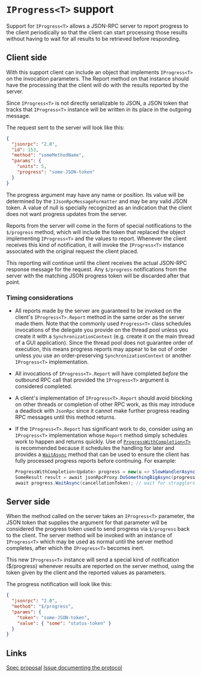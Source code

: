 # `IProgress<T>` support

Support for `IProgress<T>` allows a JSON-RPC server to report progress to the client periodically so that the client can start processing those
results without having to wait for all results to be retrieved before responding.

## Client side

With this support client can include an object that implements `IProgress<T>` on the invocation parameters.
The Report method on that instance should have the processing that the client will do with the results reported by the server.

Since `IProgress<T>` is not directly serializable to JSON, a JSON token that tracks that `IProgress<T>` instance will be written in its place
in the outgoing message.

The request sent to the server will look like this:

```json
{
  "jsonrpc": "2.0",
  "id": 153,
  "method": "someMethodName",
  "params": {
    "units": 5,
    "progress": "some-JSON-token"
  }
}
```

The progress argument may have any name or position. Its value will be determined by the `IJsonRpcMessageFormatter` and may be any valid JSON token.
A value of null is specially recognized as an indication that the client does not want progress updates from the server.

Reports from the server will come in the form of special notifications to the `$/progress` method, which will include the token that replaced the object
implementing `IProgress<T>` and the values to report. Whenever the client receives this kind of notification, it will invoke the `IProgress<T>` instance
associated with the original request the client placed.

This reporting will continue until the client receives the actual JSON-RPC response message for the request.
Any `$/progress` notifications from the server with the matching JSON progress token will be discarded after that point.

### Timing considerations

- All reports made by the server are guaranteed to be invoked on the client's `IProgress<T>.Report` method in the same order as the server made them. Note that the commonly used `Progress<T>` class schedules invocations of the delegate you provide on the thread pool unless you create it with a `SynchronizationContext` (e.g. create it on the main thread of a GUI application). Since the thread pool does not guarantee order of execution, this means progress reports may appear to be out of order unless you use an order-preserving `SynchronizationContext` or another `IProgress<T>` implementation.
- All invocations of `IProgress<T>.Report` will have completed *before* the outbound RPC call that provided the `IProgress<T>` argument is considered completed.
- A client's implementation of `IProgress<T>.Report` should avoid blocking on other threads or completion of other RPC work, as this may introduce a deadlock with `JsonRpc` since it cannot make further progress reading RPC messages until this method returns.
- If the `IProgress<T>.Report` has significant work to do, consider using an `IProgress<T>` implementation whose `Report` method simply schedules work to happen and returns quickly.
  Use of [`ProgressWithCompletion<T>`](https://learn.microsoft.com/dotnet/api/microsoft.visualstudio.threading.progresswithcompletion-1) is recommended because it schedules the handling for later and provides a [`WaitAsync`](https://learn.microsoft.com/dotnet/api/microsoft.visualstudio.threading.progresswithcompletion-1.waitasync) method that can be used to ensure the client has fully processed progress reports before continuing. For example:

  ```cs
  ProgressWithCompletion<Update> progress = new(u => SlowHandlerAsync(u));
  SomeResult result = await jsonRpcProxy.DoSomethingBigAsync(progress, cancellationToken);
  await progress.WaitAsync(cancellationToken); // wait for stragglers before continuing.
  ```

## Server side

When the method called on the server takes an `IProgress<T>` parameter, the JSON token that supplies the argument for that parameter will be considered
the progress token used to send progress via `$/progress` back to the client. The server method will be invoked with an instance of `IProgress<T>`
which may be used as normal until the server method completes, after which the `IProgress<T>` becomes inert.

This new `IProgress<T>` instance will send a special kind of notification ($/progress) whenever results are reported on the server method, using
the token given by the client and the reported values as parameters.

The progress notification will look like this:

```json
{
  "jsonrpc": "2.0",
  "method": "$/progress",
  "params": {
    "token": "some-JSON-token",
    "value": { "some": "status-token" }
  }
}
```

## Links

[Spec proposal](https://github.com/microsoft/vs-streamjsonrpc/issues/139)
[Issue documenting the protocol](https://github.com/microsoft/language-server-protocol/issues/786)
